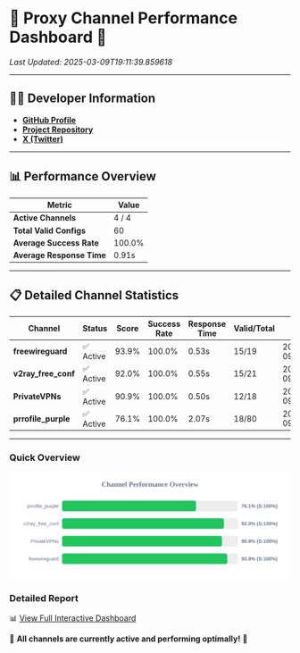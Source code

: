 # 🌟 Proxy Channel Performance Dashboard 🌟

_Last Updated: 2025-03-09T19:11:39.859618_

---

## 👩‍💻 Developer Information

- **[GitHub Profile](https://github.com/4n0nymou3)**  
- **[Project Repository](https://github.com/4n0nymou3/multi-proxy-config-fetcher)**  
- **[X (Twitter)](https://x.com/4n0nymou3)**  

---

## 📊 Performance Overview

| Metric                | Value       |
|-----------------------|-------------|
| **Active Channels**   | 4 / 4       |
| **Total Valid Configs** | 60          |
| **Average Success Rate** | 100.0%      |
| **Average Response Time** | 0.91s       |

---

## 📋 Detailed Channel Statistics

| Channel          | Status     | Score  | Success Rate | Response Time | Valid/Total | Last Success               |
|------------------|------------|--------|--------------|---------------|-------------|----------------------------|
| **freewireguard**  | ✅ Active  | 93.9%  | 100.0% | 0.53s         | 15/19       | 2025-03-09T19:11:39.857779 |
| **v2ray_free_conf**  | ✅ Active  | 92.0%  | 100.0% | 0.55s         | 15/21       | 2025-03-09T19:11:38.760714 |
| **PrivateVPNs**  | ✅ Active  | 90.9%  | 100.0% | 0.50s         | 12/18       | 2025-03-09T19:11:39.298055 |
| **prrofile_purple**  | ✅ Active  | 76.1%  | 100.0% | 2.07s         | 18/80       | 2025-03-09T19:11:38.154084 |

---

### Quick Overview
<div align="center">
  <a href="https://raw.githubusercontent.com/nullluser/NullRepo/refs/heads/main/assets/channel_stats_chart.svg">
    <img src="https://raw.githubusercontent.com/nullluser/NullRepo/refs/heads/main/assets/channel_stats_chart.svg" alt="Source Performance Statistics" width="800">
  </a>
</div>

### Detailed Report
📊 [View Full Interactive Dashboard](https://htmlpreview.github.io/?https://github.com/nullluser/NullRepo/blob/main/assets/performance_report.html)

🎉 **All channels are currently active and performing optimally!** 🎉
